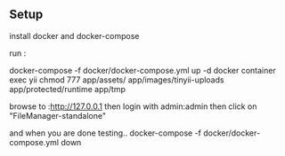## Setup

install docker and docker-compose

run : 

docker-compose -f docker/docker-compose.yml  up -d
docker container exec yii chmod 777 app/assets/ app/images/tinyii-uploads app/protected/runtime app/tmp

browse to :http://127.0.0.1
then login with admin:admin
then click on "FileManager-standalone"

and when you are done testing..
docker-compose -f docker/docker-compose.yml  down


 